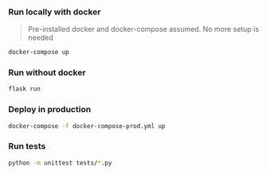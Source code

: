 ### Run locally with docker

> Pre-installed docker and docker-compose assumed. No more setup is needed
```bash
docker-compose up
```

### Run without docker

```bash
flask run
```

### Deploy in production
```bash
docker-compose -f docker-compose-prod.yml up
```

### Run tests 
```bash
python -m unittest tests/*.py
```
